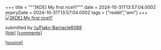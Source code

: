 +++
title = """[KDE] My first rice!!!"""
date = 2024-10-31T13:57:04.000Z
expiryDate = 2024-10-31T13:57:04.000Z
tags = ["reddit","wm"]
+++
[![[KDE] My first rice!!!](https://b.thumbs.redditmedia.com/c5aD8-dtJv-2nnLCuVyvU9pFI9DoTpYK2ERDZN4HhCw.jpg "[KDE] My first rice!!!")](https://www.reddit.com/r/unixporn/comments/1ggf54k/kde_my_first_rice/)

submitted by [/u/Flaky-Barnacle6088](https://www.reddit.com/user/Flaky-Barnacle6088)  
[\[link\]](https://www.reddit.com/gallery/1ggf54k) [\[comments\]](https://www.reddit.com/r/unixporn/comments/1ggf54k/kde_my_first_rice/)

[[source]](https://www.reddit.com/r/unixporn/comments/1ggf54k/kde_my_first_rice/)
